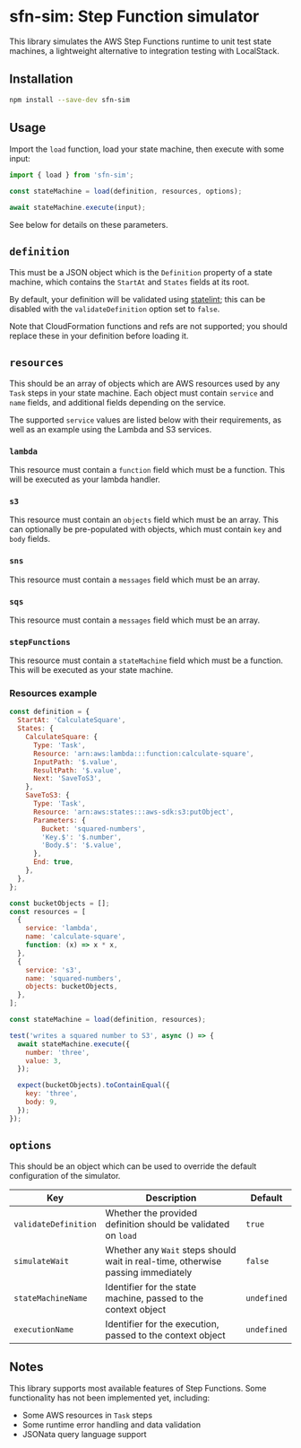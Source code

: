 # sfn-sim: Step Function simulator

This library simulates the AWS Step Functions runtime to unit test state machines, a lightweight
alternative to integration testing with LocalStack.


## Installation

```sh
npm install --save-dev sfn-sim
```


## Usage

Import the `load` function, load your state machine, then execute with some input:

```js
import { load } from 'sfn-sim';

const stateMachine = load(definition, resources, options);

await stateMachine.execute(input);
```

See below for details on these parameters.


## `definition`

This must be a JSON object which is the `Definition` property of a state machine, which contains the
`StartAt` and `States` fields at its root.

By default, your definition will be validated using [statelint](https://github.com/wmfs/statelint);
this can be disabled with the `validateDefinition` option set to `false`.

Note that CloudFormation functions and refs are not supported; you should replace these in your
definition before loading it.


## `resources`

This should be an array of objects which are AWS resources used by any `Task` steps in your state
machine. Each object must contain `service` and `name` fields, and additional fields depending on
the service.

The supported `service` values are listed below with their requirements, as well as an example using
the Lambda and S3 services.


### `lambda`

This resource must contain a `function` field which must be a function. This will be executed as
your lambda handler.


### `s3`

This resource must contain an `objects` field which must be an array. This can optionally be
pre-populated with objects, which must contain `key` and `body` fields.


### `sns`

This resource must contain a `messages` field which must be an array.


### `sqs`

This resource must contain a `messages` field which must be an array.


### `stepFunctions`

This resource must contain a `stateMachine` field which must be a function. This will be executed as
your state machine.


### Resources example

```js
const definition = {
  StartAt: 'CalculateSquare',
  States: {
    CalculateSquare: {
      Type: 'Task',
      Resource: 'arn:aws:lambda:::function:calculate-square',
      InputPath: '$.value',
      ResultPath: '$.value',
      Next: 'SaveToS3',
    },
    SaveToS3: {
      Type: 'Task',
      Resource: 'arn:aws:states:::aws-sdk:s3:putObject',
      Parameters: {
        Bucket: 'squared-numbers',
        'Key.$': '$.number',
        'Body.$': '$.value',
      },
      End: true,
    },
  },
};

const bucketObjects = [];
const resources = [
  {
    service: 'lambda',
    name: 'calculate-square',
    function: (x) => x * x,
  },
  {
    service: 's3',
    name: 'squared-numbers',
    objects: bucketObjects,
  },
];

const stateMachine = load(definition, resources);

test('writes a squared number to S3', async () => {
  await stateMachine.execute({
    number: 'three',
    value: 3,
  });

  expect(bucketObjects).toContainEqual({
    key: 'three',
    body: 9,
  });
});
```


## `options`

This should be an object which can be used to override the default configuration of the simulator.

| Key | Description | Default |
| --- | ----------- | ------- |
| `validateDefinition` | Whether the provided definition should be validated on `load` | `true` |
| `simulateWait` | Whether any `Wait` steps should wait in real-time, otherwise passing immediately | `false` |
| `stateMachineName` | Identifier for the state machine, passed to the context object | `undefined` |
| `executionName` | Identifier for the execution, passed to the context object | `undefined` |


## Notes

This library supports most available features of Step Functions. Some functionality has not been
implemented yet, including:

* Some AWS resources in `Task` steps
* Some runtime error handling and data validation
* JSONata query language support
